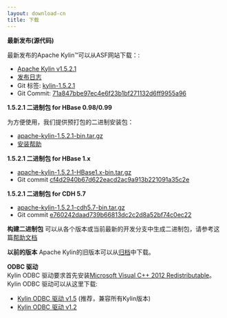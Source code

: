 ```yaml
---
layout: download-cn
title: 下载
---
```


__最新发布(源代码)__

最新发布的Apache Kylin™可以从ASF网站下载：:

* [Apache Kylin v1.5.2.1](http://www.apache.org/dyn/closer.cgi/kylin/apache-kylin-1.5.2.1/)
* [发布日志](http://kylin.apache.org/docs15/release_notes.html)
* Git 标签: [kylin-1.5.2.1](https://github.com/apache/kylin/tree/kylin-1.5.2.1)
* Git Commit: [71a847bbe97ec4e6f23b1bf271132d6ff9955a96](https://github.com/apache/kylin/commit/71a847bbe97ec4e6f23b1bf271132d6ff9955a96)

__1.5.2.1 二进制包 for HBase 0.98/0.99__

为方便使用，我们提供预打包的二进制安装包：

* [apache-kylin-1.5.2.1-bin.tar.gz](https://dist.apache.org/repos/dist/release/kylin/apache-kylin-1.5.1/apache-kylin-1.5.2.1-bin.tar.gz)
* [安装帮助](http://kylin.apache.org/docs15/install)

__1.5.2.1 二进制包 for HBase 1.x__

* [apache-kylin-1.5.2.1-HBase1.x-bin.tar.gz](https://dist.apache.org/repos/dist/release/kylin/apache-kylin-1.5.1/apache-kylin-1.5.2.1-HBase1.x-bin.tar.gz)
* Git commit [cf4d2940b67d622eacd2ac9a913b221091a35c2e](https://github.com/apache/kylin/commit/cf4d2940b67d622eacd2ac9a913b221091a35c2e)

__1.5.2.1 二进制包 for CDH 5.7__

* [apache-kylin-1.5.2.1-cdh5.7-bin.tar.gz](https://dist.apache.org/repos/dist/release/kylin/apache-kylin-1.5.1/apache-kylin-1.5.2.1-cdh5.7-bin.tar.gz)
* Git commit [e760242daad739b66813dc2c2d8a52bf74c0ec22](https://github.com/apache/kylin/commit/e760242daad739b66813dc2c2d8a52bf74c0ec22)

__构建二进制包__
可以从各个版本或当前最新的开发分支中生成二进制包，请参考这篇[帮助文档](https://kylin.apache.org/development/howto_package.html)

__以前的版本__
Apache Kylin的旧版本可以从[归档](https://archive.apache.org/dist/kylin/)中下载。

__ODBC 驱动__  
Kylin ODBC 驱动要求首先安装[Microsoft Visual C++ 2012 Redistributable]()。 
Kylin ODBC 驱动可以从这里下载:

* [Kylin ODBC 驱动 v1.5](http://kylin.apache.org/download/KylinODBCDriver-1.5.zip) (推荐，兼容所有Kylin版本)
* [Kylin ODBC 驱动 v1.2](http://kylin.apache.org/download/KylinODBCDriver-1.2.zip)
